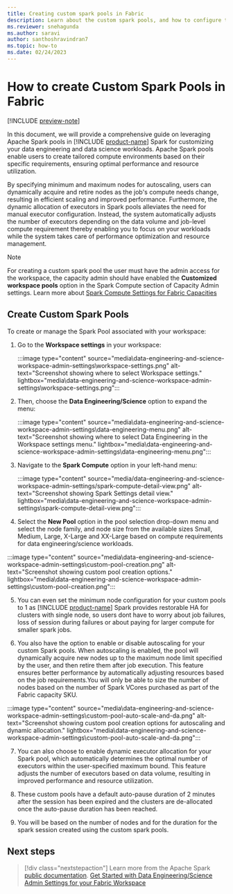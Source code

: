```yaml
---
title: Creating custom spark pools in Fabric
description: Learn about the custom spark pools, and how to configure them from them from Fabric workspace settings
ms.reviewer: snehagunda
ms.author: saravi
author: santhoshravindran7
ms.topic: how-to
ms.date: 02/24/2023
---
```

# How to create Custom Spark Pools in Fabric

[!INCLUDE [preview-note](../includes/preview-note.md)]

In this document, we will provide a comprehensive guide on leveraging Apache Spark pools in [!INCLUDE [product-name](../includes/product-name.md)] Spark for customizing your data engineering and data science workloads. Apache Spark pools enable users to create tailored compute environments based on their specific requirements, ensuring optimal performance and resource utilization.

By specifying minimum and maximum nodes for autoscaling, users can dynamically acquire and retire nodes as the job's compute needs change, resulting in efficient scaling and improved performance. Furthermore, the dynamic allocation of executors in Spark pools alleviates the need for manual executor configuration. Instead, the system automatically adjusts the number of executors depending on the data volume and job-level compute requirement thereby enabling you to focus on your workloads while the system takes care of performance optimization and resource management.

> [!NOTE]
> For creating a custom spark pool the user must have the admin access for the workspace,  the capacity admin should have enabled the **Customized workspace pools** option in the Spark Compute section of Capacity Admin settings. 
> Learn more about [Spark Compute Settings for Fabric Capacities](data-engineering-and-data-science-capacity-settings-management.md)

## Create Custom Spark Pools

To create or manage the Spark Pool associated with your workspace:

1. Go to the **Workspace settings** in your workspace:

   :::image type="content" source="media\data-engineering-and-science-workspace-admin-settings\workspace-settings.png" alt-text="Screenshot showing where to select Workspace settings." lightbox="media\data-engineering-and-science-workspace-admin-settings\workspace-settings.png":::

2. Then, choose the **Data Engineering/Science** option to expand the menu:

   :::image type="content" source="media\data-engineering-and-science-workspace-admin-settings\data-engineering-menu.png" alt-text="Screenshot showing where to select Data Engineering in the Workspace settings menu." lightbox="media\data-engineering-and-science-workspace-admin-settings\data-engineering-menu.png":::

3. Navigate to the **Spark Compute** option in your left-hand menu:

   :::image type="content" source="media/data-engineering-and-science-workspace-admin-settings/spark-compute-detail-view.png" alt-text="Screenshot showing Spark Settings detail view." lightbox="media\data-engineering-and-science-workspace-admin-settings\spark-compute-detail-view.png":::

4. Select the **New Pool** option in the pool selection drop-down menu and select the node family, and node size from the available sizes Small, Medium, Large, X-Large and XX-Large based on compute requirements for data engineering/science workloads. 

:::image type="content" source="media\data-engineering-and-science-workspace-admin-settings\custom-pool-creation.png" alt-text="Screenshot showing custom pool creation options." lightbox="media\data-engineering-and-science-workspace-admin-settings\custom-pool-creation.png":::

5. You can even set the minimum node configuration for your custom pools to 1 as [!INCLUDE [product-name](../includes/product-name.md)] Spark provides restorable HA for clusters with single node, so users dont have to worry about job failures, loss of session during failures or about paying for larger compute for smaller spark jobs. 

6. You also have the option to enable or disable autoscaling for your custom Spark pools. When autoscaling is enabled, the pool will dynamically acquire new nodes up to the maximum node limit specified by the user, and then retire them after job execution. This feature ensures better performance by automatically adjusting resources based on the job requirements.You will only be able to size the number of nodes based on the number of Spark VCores purchased as part of the Fabric capacity SKU. 

:::image type="content" source="media\data-engineering-and-science-workspace-admin-settings\custom-pool-auto-scale-and-da.png" alt-text="Screenshot showing custom pool creation options for autoscaling and dynamic allocation." lightbox="media\data-engineering-and-science-workspace-admin-settings\custom-pool-auto-scale-and-da.png":::

7. You can also choose to enable dynamic executor allocation for your Spark pool, which automatically determines the optimal number of executors within the user-specified maximum bound. This feature adjusts the number of executors based on data volume, resulting in improved performance and resource utilization.

8. These custom pools have a default auto-pause duration of 2 minutes after the session has been expired and the clusters are de-allocated once the auto-pause duration has been reached. 

9. You will be based on the number of nodes and for the duration for the spark session created using the custom spark pools.

## Next steps

>[!div class="nextstepaction"]
>Learn more from the Apache Spark [public documentation](https://spark.apache.org/docs/latest/configuration.html).
>[Get Started with Data Engineering/Science Admin Settings for your Fabric Workspace](data-engineering-and-science-workspace-admin-settings.md)
